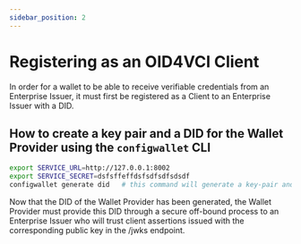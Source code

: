 ```yaml
---
sidebar_position: 2
---
```


# Registering as an OID4VCI Client

In order for a wallet to be able to receive verifiable credentials from an Enterprise Issuer, it must first be registered
as a Client to an Enterprise Issuer with a DID.


## How to create a key pair and a DID for the Wallet Provider using the `configwallet` CLI

```sh
export SERVICE_URL=http://127.0.0.1:8002
export SERVICE_SECRET=dsfsffeffdsfsdfsdfsdsdf
configwallet generate did   # this command will generate a key-pair and the JWK will be exposed in the /jwks endpoint.
```

Now that the DID of the Wallet Provider has been generated, the Wallet Provider must provide this DID through a secure off-bound process to an Enterprise Issuer who will trust client assertions issued with the corresponding public key in the /jwks endpoint.